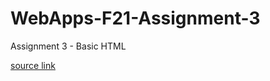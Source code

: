 # WebApps-F21-Assignment-3
Assignment 3 - Basic HTML

<a href = https://44-563-webapps-f21.github.io/webapps-f21-assignment-3-s545252 > source link </a>
